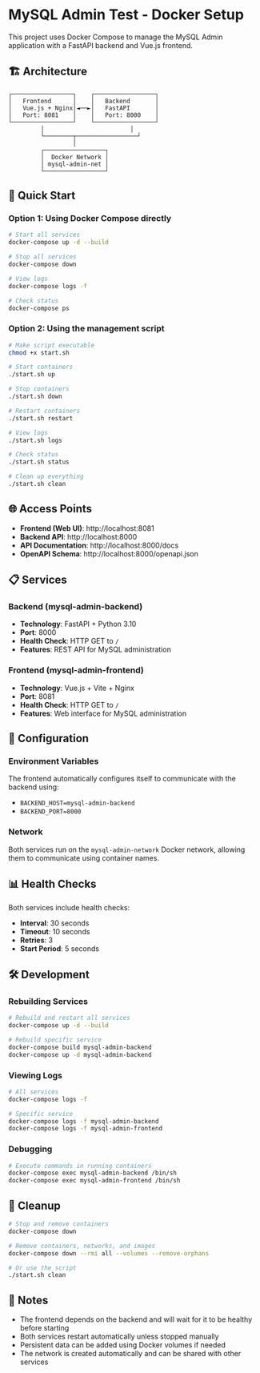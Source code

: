 # MySQL Admin Test - Docker Setup

This project uses Docker Compose to manage the MySQL Admin application with a FastAPI backend and Vue.js frontend.

## 🏗️ Architecture

```
┌─────────────────┐    ┌─────────────────┐
│   Frontend      │    │   Backend       │
│   Vue.js + Nginx│◄──►│   FastAPI       │
│   Port: 8081    │    │   Port: 8000    │
└─────────────────┘    └─────────────────┘
         │                        │
         └────────┬─────────────────┘
                  │
         ┌─────────────────┐
         │  Docker Network │
         │ mysql-admin-net │
         └─────────────────┘
```

## 🚀 Quick Start

### Option 1: Using Docker Compose directly
```bash
# Start all services
docker-compose up -d --build

# Stop all services
docker-compose down

# View logs
docker-compose logs -f

# Check status
docker-compose ps
```

### Option 2: Using the management script
```bash
# Make script executable
chmod +x start.sh

# Start containers
./start.sh up

# Stop containers
./start.sh down

# Restart containers
./start.sh restart

# View logs
./start.sh logs

# Check status
./start.sh status

# Clean up everything
./start.sh clean
```

## 🌐 Access Points

- **Frontend (Web UI)**: http://localhost:8081
- **Backend API**: http://localhost:8000
- **API Documentation**: http://localhost:8000/docs
- **OpenAPI Schema**: http://localhost:8000/openapi.json

## 📋 Services

### Backend (mysql-admin-backend)
- **Technology**: FastAPI + Python 3.10
- **Port**: 8000
- **Health Check**: HTTP GET to `/`
- **Features**: REST API for MySQL administration

### Frontend (mysql-admin-frontend)
- **Technology**: Vue.js + Vite + Nginx
- **Port**: 8081
- **Health Check**: HTTP GET to `/`
- **Features**: Web interface for MySQL administration

## 🔧 Configuration

### Environment Variables

The frontend automatically configures itself to communicate with the backend using:
- `BACKEND_HOST=mysql-admin-backend`
- `BACKEND_PORT=8000`

### Network

Both services run on the `mysql-admin-network` Docker network, allowing them to communicate using container names.

## 📊 Health Checks

Both services include health checks:
- **Interval**: 30 seconds
- **Timeout**: 10 seconds
- **Retries**: 3
- **Start Period**: 5 seconds

## 🛠️ Development

### Rebuilding Services
```bash
# Rebuild and restart all services
docker-compose up -d --build

# Rebuild specific service
docker-compose build mysql-admin-backend
docker-compose up -d mysql-admin-backend
```

### Viewing Logs
```bash
# All services
docker-compose logs -f

# Specific service
docker-compose logs -f mysql-admin-backend
docker-compose logs -f mysql-admin-frontend
```

### Debugging
```bash
# Execute commands in running containers
docker-compose exec mysql-admin-backend /bin/sh
docker-compose exec mysql-admin-frontend /bin/sh
```

## 🧹 Cleanup

```bash
# Stop and remove containers
docker-compose down

# Remove containers, networks, and images
docker-compose down --rmi all --volumes --remove-orphans

# Or use the script
./start.sh clean
```

## 📝 Notes

- The frontend depends on the backend and will wait for it to be healthy before starting
- Both services restart automatically unless stopped manually
- Persistent data can be added using Docker volumes if needed
- The network is created automatically and can be shared with other services